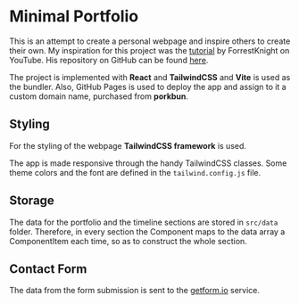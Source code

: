 <h1>Minimal Portfolio</h1>
<p>This is an attempt to create a personal webpage and inspire others to create their own. My inspiration for this project was the <a href="https://www.youtube.com/watch?v=b0pkpcD8Ms4">tutorial</a> by ForrestKnight on YouTube. His repository on GitHub can be found <a href="https://github.com/ForrestKnight/minimal-portfolio">here</a>.</p>

<p>The project is implemented with <b>React</b> and <b>TailwindCSS</b> and <b>Vite</b> is used as the bundler. Also, GitHub Pages is used to deploy the app and assign to it a custom domain name, purchased from <b>porkbun</b>.</p>

<h2>Styling</h2>
<p>For the styling of the webpage <b>TailwindCSS framework</b> is used.</p>

<p>The app is made responsive through the handy TailwindCSS classes. Some theme colors and the font are defined in the <code>tailwind.config.js</code> file.</p>

<h2>Storage</h2>
<p>The data for the portfolio and the timeline sections are stored in <code>src/data</code> folder. Therefore, in every section the Component maps to the data array a ComponentItem each time, so as to construct the whole section.</p>

<h2>Contact Form</h2>
<p>The data from the form submission is sent to the <a href="https://getform.io">getform.io</a> service.</p>
